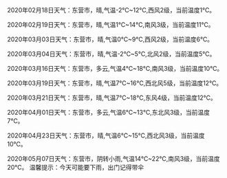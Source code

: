 2020年02月18日天气：东营市，晴,气温-2℃~12℃,西风2级，当前温度1℃。

2020年02月19日天气：东营市，晴,气温1℃~14℃,南风3级，当前温度11℃。

2020年03月03日天气：东营市，晴,气温0℃~9℃,西风2级，当前温度6℃。

2020年03月04日天气：东营市，晴,气温-2℃~5℃,北风2级，当前温度5℃。

2020年03月16日天气：东营市，多云,气温4℃~18℃,南风3级，当前温度10℃。

2020年03月19日天气：东营市，晴,气温7℃~16℃,西北风5级，当前温度12℃。

2020年03月21日天气：东营市，晴,气温7℃~18℃,东风4级，当前温度12℃。

2020年04月01日天气：东营市，多云,气温6℃~13℃,东北风3级，当前温度7℃。

2020年04月23日天气：东营市，晴,气温6℃~15℃,西北风3级，当前温度10℃。

2020年05月07日天气：东营市，阴转小雨,气温14℃~22℃,南风3级，当前温度20℃。 温馨提示：今天可能要下雨，出门记得带伞
